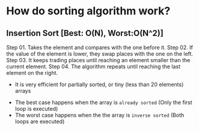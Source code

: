 # How do sorting algorithm work?

## Insertion Sort [Best: O(N), Worst:O(N^2)]

Step 01. Takes the element and compares with the one before it.
Step 02. If the value of the element is lower, they swap places with the one on the left.
Step 03. It keeps trading places until reaching an element smaller than the current element.
Step 04. The algorithm repeats until reaching the last element on the right.

* It is very efficient for partially sorted, or tiny (less than 20 elements) arrays
+ The best case happens when the array is `already sorted` (Only the first loop is executed)
+ The worst case happens when the the array is `inverse sorted` (Both loops are executed)
